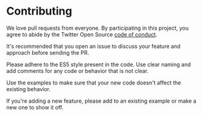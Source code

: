 # Contributing

We love pull requests from everyone. By participating in this project, you
agree to abide by the Twitter Open Source [code of conduct].

[code of conduct]: https://engineering.twitter.com/opensource/code-of-conduct

It's recommended that you open an issue to discuss your feature and approach
before sending the PR.

Please adhere to the ES5 style present in the code. Use clear naming and add
comments for any code or behavior that is not clear.

Use the examples to make sure that your new code doesn't affect the existing
behavior.

If you're adding a new feature, please add to an existing example or make a
new one to show it off.
